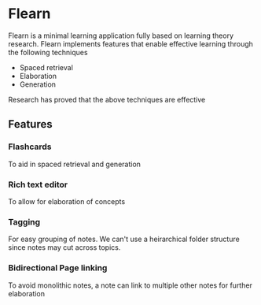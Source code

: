 # Flearn

Flearn is a minimal learning application fully based on learning theory research.
Flearn implements features that enable effective learning through the following techniques

- Spaced retrieval
- Elaboration
- Generation

Research has proved that the above techniques are effective

## Features

### Flashcards

To aid in spaced retrieval and generation

### Rich text editor

To allow for elaboration of concepts

### Tagging

For easy grouping of notes. We can't use a heirarchical folder structure since notes may cut across topics.

### Bidirectional Page linking

To avoid monolithic notes, a note can link to multiple other notes for further elaboration
